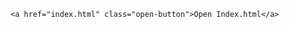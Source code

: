 <!DOCTYPE html>
<html lang="en">
<head>
    <meta charset="UTF-8">
    <meta name="viewport" content="width=device-width, initial-scale=1.0">
    <title>Open Index File</title>
    <style>
        .open-button {
            background-color: #4CAF50; /* Green */
            border: none;
            color: white;
            padding: 15px 32px;
            text-align: center;
            text-decoration: none;
            display: inline-block;
            font-size: 16px;
            cursor: pointer;
            border-radius: 8px;
            box-shadow: 0 4px 8px rgba(0, 0, 0, 0.1);
        }
        .open-button:hover {
            background-color: #45a049;
        }
    </style>
</head>
<body>

    <a href="index.html" class="open-button">Open Index.html</a>

</body>
</html>
